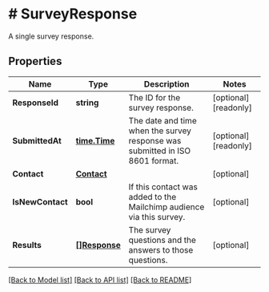 # # SurveyResponse
A single survey response.

## Properties 


Name | Type | Description | Notes
------------ | ------------- | ------------- | -------------
**ResponseId**| **string** | The ID for the survey response.  | [optional] [readonly]
**SubmittedAt**| [**time.Time**](time.Time.md) | The date and time when the survey response was submitted in ISO 8601 format.  | [optional] [readonly]
**Contact**| [**Contact**](Contact.md) |   | [optional]
**IsNewContact**| **bool** | If this contact was added to the Mailchimp audience via this survey.  | [optional]
**Results**| [**[]Response**](Response.md) | The survey questions and the answers to those questions.  | [optional]


[[Back to Model list]](../../README.md#models) [[Back to API list]](../../README.md#endpoints) [[Back to README]](../../README.md)

